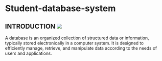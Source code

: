 # Student-database-system

**INTRODUCTION**
![](Sales.jpg)
---
A database is an organized collection of structured data or information, typically stored electronically in a computer system. It is designed to efficiently manage, retrieve, and manipulate data according to the needs of users and applications.

